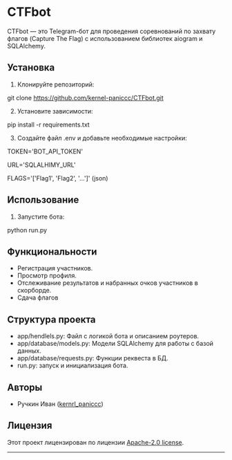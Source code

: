 
# CTFbot

CTFbot — это Telegram-бот для проведения соревнований по захвату флагов (Capture The Flag) с использованием библиотек aiogram и SQLAlchemy.

## Установка

1. Клонируйте репозиторий:

git clone https://github.com/kernel-paniccc/CTFbot.git


2. Установите зависимости:

pip install -r requirements.txt


3. Создайте файл .env и добавьте необходимые настройки:

TOKEN='BOT_API_TOKEN'

URL='SQLALHIMY_URL'

FLAGS='['Flag1', 'Flag2', '...']' (json)


## Использование

1. Запустите бота:

python run.py

## Функциональности

- Регистрация участников.
- Просмотр профиля.
- Отслеживание результатов и набранных очков участников в скорборде.
- Сдача флагов

## Структура проекта

- app/hendlels.py: Файл с логикой бота и описанием роутеров.
- app/database/models.py: Модели SQLAlchemy для работы с базой данных.
- app/database/requests.py: Функции реквеста в БД.
- run.py: запуск и инициализация бота.

## Авторы

-  Ручкин Иван ([kernrl_paniccc](https://t.me/Kernel_Paniccc))

## Лицензия

Этот проект лицензирован по лицензии [Apache-2.0 license](LICENSE).

---
